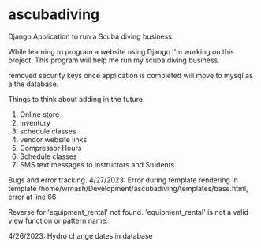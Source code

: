 # ascubadiving
Django Application to run a Scuba diving business.

While learning to program a website using Django I'm working on this project.
This program will help me run my scuba diving business.

removed security keys
once application is completed will move to mysql as a the database.


Things to think about adding in the future.
1. Online store
2. inventory 
3. schedule classes
4. vendor website links
5. Compressor Hours 
6. Schedule classes
7. SMS text messages to instructors and Students



Bugs and error tracking.
4/27/2023:  Error during template rendering
In template /home/wrnash/Development/ascubadiving/templates/base.html, error at line 66

Reverse for 'equipment_rental' not found. 'equipment_rental' is not a valid view function or pattern name.

4/26/2023: Hydro change dates in database


